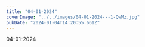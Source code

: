 ```yaml
---
title: "04-01-2024"
coverImage: "../../images/04-01-2024---1-QwMz.jpg"
pubDate: "2024-01-04T14:20:55.661Z"
---
```


04-01-2024
